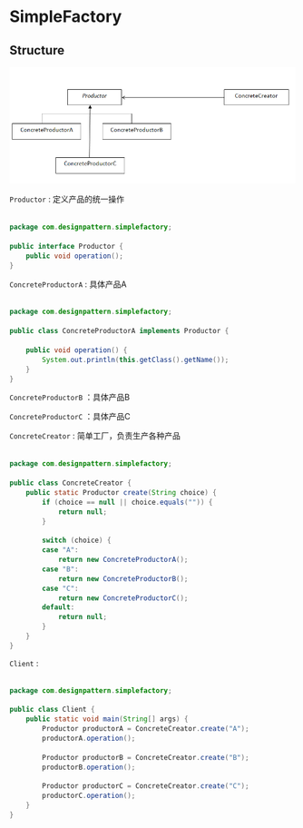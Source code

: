# SimpleFactory

## Structure

![](img/simplefactory/simplefactory.png)

```Productor``` : 定义产品的统一操作

```java

package com.designpattern.simplefactory;

public interface Productor {
    public void operation();
}

```


```ConcreteProductorA``` : 具体产品A

```java

package com.designpattern.simplefactory;

public class ConcreteProductorA implements Productor {

    public void operation() {
        System.out.println(this.getClass().getName());
    }
}

```

```ConcreteProductorB``` ：具体产品B

```ConcreteProductorC``` ：具体产品C

```ConcreteCreator``` : 简单工厂，负责生产各种产品

```java

package com.designpattern.simplefactory;

public class ConcreteCreator {
    public static Productor create(String choice) {
        if (choice == null || choice.equals("")) {
            return null;
        }

        switch (choice) {
        case "A":
            return new ConcreteProductorA();
        case "B":
            return new ConcreteProductorB();
        case "C":
            return new ConcreteProductorC();
        default:
            return null;
        }
    }
}

```

```Client``` :


```java

package com.designpattern.simplefactory;

public class Client {
    public static void main(String[] args) {
        Productor productorA = ConcreteCreator.create("A");
        productorA.operation();

        Productor productorB = ConcreteCreator.create("B");
        productorB.operation();

        Productor productorC = ConcreteCreator.create("C");
        productorC.operation();
    }
}

```

